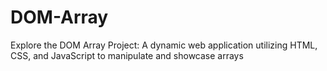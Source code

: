 # DOM-Array
Explore the DOM Array Project: A dynamic web application utilizing HTML, CSS, and JavaScript to manipulate and showcase arrays
